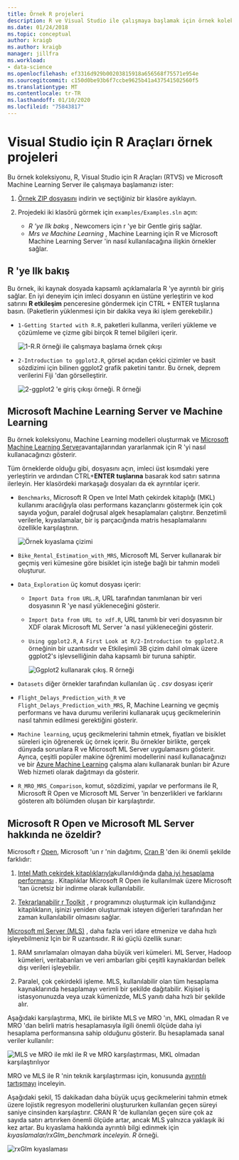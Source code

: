 ```yaml
---
title: Örnek R projeleri
description: R ve Visual Studio ile çalışmaya başlamak için örnek koleksiyonunun bir dizini.
ms.date: 01/24/2018
ms.topic: conceptual
author: kraigb
ms.author: kraigb
manager: jillfra
ms.workload:
- data-science
ms.openlocfilehash: ef3316d929b00203815918a656568f75571e954e
ms.sourcegitcommit: c150d0be93b6f7ccbe9625b41a437541502560f5
ms.translationtype: MT
ms.contentlocale: tr-TR
ms.lasthandoff: 01/10/2020
ms.locfileid: "75843817"
---
```

# <a name="r-tools-for-visual-studio-sample-projects"></a>Visual Studio için R Araçları örnek projeleri

Bu örnek koleksiyonu, R, Visual Studio için R Araçları (RTVS) ve Microsoft Machine Learning Server ile çalışmaya başlamanızı ister:

1. [Örnek ZIP dosyasını](https://github.com/Microsoft/RTVS-docs/archive/master.zip) indirin ve seçtiğiniz bir klasöre ayıklayın.
1. Projedeki iki klasörü görmek için `examples/Examples.sln` açın:

    - *R 'ye Ilk bakış* , Newcomers için r 'ye bir Gentle giriş sağlar.
    - *Mrs ve Machine Learning* , Machine Learning için R ve Microsoft Machine Learning Server 'in nasıl kullanılacağına ilişkin örnekler sağlar.

## <a name="a-first-look-at-r"></a>R 'ye Ilk bakış

Bu örnek, iki kaynak dosyada kapsamlı açıklamalarla R 'ye ayrıntılı bir giriş sağlar. En iyi deneyim için imleci dosyanın en üstüne yerleştirin ve kod satırını **R etkileşim** penceresine göndermek için CTRL + ENTER tuşlarına basın. (Paketlerin yüklenmesi için bir dakika veya iki işlem gerekebilir.)

- `1-Getting Started with R.R`, paketleri kullanma, verileri yükleme ve çözümleme ve çizme gibi birçok R temel bilgileri içerir.

    ![1-R.R örneği ile çalışmaya başlama örnek çıkışı](media/samples-getting-started-output.png)

- `2-Introduction to ggplot2.R`, görsel açıdan çekici çizimler ve basit sözdizimi için bilinen ggplot2 grafik paketini tanıtır. Bu örnek, deprem verilerini Fiji 'dan görselleştirir.

    ![2-ggplot2 'e giriş çıkışı örneği. R örneği](media/samples-ggplot-output.png)

## <a name="microsoft-machine-learning-server-and-machine-learning"></a>Microsoft Machine Learning Server ve Machine Learning

Bu örnek koleksiyonu, Machine Learning modelleri oluşturmak ve [Microsoft Machine Learning Server](/machine-learning-server/what-is-machine-learning-server)avantajlarından yararlanmak için R 'yi nasıl kullanacağınızı gösterir.

Tüm örneklerde olduğu gibi, dosyasını açın, imleci üst kısımdaki yere yerleştirin ve ardından CTRL+**ENTER** **tuşlarına** basarak kod satırı satırına ilerleyin. Her klasördeki markaşağı dosyaları da ek ayrıntılar içerir.

- `Benchmarks`, Microsoft R Open ve Intel Math çekirdek kitaplığı (MKL) kullanımı aracılığıyla olası performans kazançlarını göstermek için çok sayıda yoğun, paralel doğrusal algek hesaplamaları çalıştırır. Benzetimli verilerle, kıyaslamalar, bir iş parçacığında matris hesaplamalarını özellikle karşılaştırın.

    ![Örnek kıyaslama çizimi](media/samples-mro-benchmark-plot.png)

- `Bike_Rental_Estimation_with_MRS`, Microsoft ML Server kullanarak bir geçmiş veri kümesine göre bisiklet için isteğe bağlı bir tahmin modeli oluşturur.

- `Data_Exploration` üç komut dosyası içerir:

  - `Import Data from URL.R`, URL tarafından tanımlanan bir veri dosyasının R 'ye nasıl yükleneceğini gösterir.
  - `Import Data from URL to xdf.R`, URL tanımlı bir veri dosyasının bir XDF olarak Microsoft ML Server 'a nasıl yükleneceğini gösterir.
  - `Using ggplot2.R`, `A First Look at R/2-Introduction to ggplot2.R` örneğinin bir uzantısıdır ve Etkileşimli 3B çizim dahil olmak üzere ggplot2's işlevselliğinin daha kapsamlı bir turuna sahiptir.

      ![Ggplot2 kullanarak çıkış. R örneği](media/samples-3d-interactive.png)

- `Datasets` diğer örnekler tarafından kullanılan üç *. csv* dosyası içerir
- `Flight_Delays_Prediction_with_R` ve `Flight_Delays_Prediction_with_MRS`, R, Machine Learning ve geçmiş performans ve hava durumu verilerini kullanarak uçuş gecikmelerinin nasıl tahmin edilmesi gerektiğini gösterir.
- `Machine learning`, uçuş gecikmelerini tahmin etmek, fiyatları ve bisiklet süreleri için öğrenerek üç örnek içerir. Bu örnekler birlikte, gerçek dünyada sorunlara R ve Microsoft ML Server uygulamasını gösterir. Ayrıca, çeşitli popüler makine öğrenimi modellerini nasıl kullanacağınızı ve bir [Azure Machine Learning](https://azure.microsoft.com/services/machine-learning/) çalışma alanı kullanarak bunları bir Azure Web hizmeti olarak dağıtmayı da gösterir.

- `R_MRO_MRS_Comparison`, komut, sözdizimi, yapılar ve performans ile R, Microsoft R Open ve Microsoft ML Server 'in benzerlikleri ve farklarını gösteren altı bölümden oluşan bir karşılaştırdır.

## <a name="whats-special-about-microsoft-r-open-and-microsoft-ml-server"></a>Microsoft R Open ve Microsoft ML Server hakkında ne özeldir?

Microsoft r [Open](https://mran.revolutionanalytics.com/download/), Microsoft 'un r 'nin dağıtımı, [Cran R](https://cran.r-project.org/) 'den iki önemli şekilde farklıdır:

1. [Intel Math çekirdek kitaplıklarıyla](https://software.intel.com/intel-mkl)kullanıldığında [daha iyi hesaplama performansı](https://mran.revolutionanalytics.com/rro/#intelmkl1) . Kitaplıklar Microsoft R Open ile kullanılmak üzere Microsoft 'tan ücretsiz bir indirme olarak kullanılabilir.

1. [Tekrarlanabilir r Toolkit](https://mran.revolutionanalytics.com/rro/#reproducibility) , r programınızı oluşturmak için kullandığınız kitaplıkların, işinizi yeniden oluşturmak isteyen diğerleri tarafından her zaman kullanılabilir olmasını sağlar.

[Microsoft ml Server (MLS)](/machine-learning-server/what-is-machine-learning-server) , daha fazla veri idare etmenize ve daha hızlı işleyebilmeniz Için bir R uzantısıdır. R iki güçlü özellik sunar:

1. RAM sınırlamaları olmayan daha büyük veri kümeleri. ML Server, Hadoop kümeleri, veritabanları ve veri ambarları gibi çeşitli kaynaklardan bellek dışı verileri işleyebilir.

1. Paralel, çok çekirdekli işleme. MLS, kullanılabilir olan tüm hesaplama kaynaklarında hesaplamayı verimli bir şekilde dağıtabilir. Kişisel iş istasyonunuzda veya uzak kümenizde, MLS yanıtı daha hızlı bir şekilde alır.

Aşağıdaki karşılaştırma, MKL ile birlikte MLS ve MRO 'ın, MKL olmadan R ve MRO 'dan belirli matris hesaplamasıyla ilgili önemli ölçüde daha iyi hesaplama performansına sahip olduğunu gösterir. Bu hesaplamada sanal veriler kullanılır:

![MLS ve MRO ile mkl ile R ve MRO karşılaştırması, MKL olmadan karşılaştırılıyor](media/samples-speed-comparison.png)

MRO ve MLS ile R 'nin teknik karşılaştırması için, konusunda [ayrıntılı tartışmayı](http://htmlpreview.github.io/?https://github.com/lixzhang/R-MRO-MRS/blob/master/Introduction_to_MRO_and_MRS.html) inceleyin.

Aşağıdaki şekil, 15 dakikadan daha büyük uçuş gecikmelerini tahmin etmek üzere lojistik regresyon modellerini oluştururken kullanılan geçen süreyi saniye cinsinden karşılaştırır.  CRAN R 'de kullanılan geçen süre çok az sayıda satırı artırırken önemli ölçüde artar, ancak MLS yalnızca yaklaşık iki kez artar. Bu kıyaslama hakkında ayrıntılı bilgi edinmek için *kıyaslamalar/rxGlm_benchmark inceleyin. R* örneği.

![rxGlm kıyaslaması](media/samples-rxGLM-benchmark.png)

